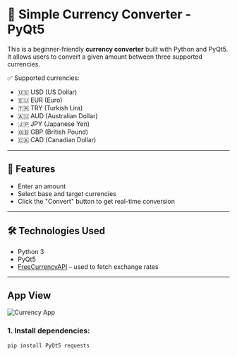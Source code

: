 # 💱 Simple Currency Converter - PyQt5

This is a beginner-friendly **currency converter** built with Python and PyQt5.  
It allows users to convert a given amount between three supported currencies.

✅ Supported currencies:

- 🇺🇸 USD (US Dollar)
- 🇪🇺 EUR (Euro)
- 🇹🇷 TRY (Turkish Lira)
- 🇦🇺 AUD (Australian Dollar)
- 🇯🇵 JPY (Japanese Yen)
- 🇬🇧 GBP (British Pound)
- 🇨🇦 CAD (Canadian Dollar)

---

## 📸 Features

- Enter an amount
- Select base and target currencies
- Click the "Convert" button to get real-time conversion

---

## 🛠 Technologies Used

- Python 3
- PyQt5
- [FreeCurrencyAPI](https://freecurrencyapi.com/) – used to fetch exchange rates

---

## App View

![Currency App](currency.view.png)

### 1. Install dependencies:

```bash
pip install PyQt5 requests

